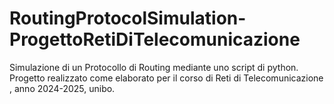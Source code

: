 # RoutingProtocolSimulation-ProgettoRetiDiTelecomunicazione
Simulazione di un Protocollo di Routing mediante uno script di python. Progetto realizzato come elaborato per il corso di Reti di Telecomunicazione , anno 2024-2025, unibo. 
